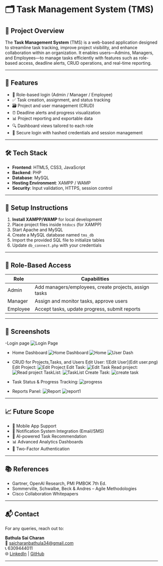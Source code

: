# 🗂️ Task Management System (TMS)

## 📌 Project Overview

The **Task Management System** (TMS) is a web-based application designed to streamline task tracking, improve project visibility, and enhance collaboration within an organization. It enables users—Admins, Managers, and Employees—to manage tasks efficiently with features such as role-based access, deadline alerts, CRUD operations, and real-time reporting.

---


## 🧠 Features

- 🔐 Role-based login (Admin / Manager / Employee)
- ✅ Task creation, assignment, and status tracking
- 🗃️ Project and user management (CRUD)
- ⏰ Deadline alerts and progress visualization
- 📊 Project reporting and exportable data
- 🔍 Dashboard views tailored to each role
- 🔐 Secure login with hashed credentials and session management

---

## 🛠️ Tech Stack

- **Frontend**: HTML5, CSS3, JavaScript
- **Backend**: PHP
- **Database**: MySQL
- **Hosting Environment**: XAMPP / WAMP
- **Security**: Input validation, HTTPS, session control

---

## 🧪 Setup Instructions

1. **Install XAMPP/WAMP** for local development
2. Place project files inside `htdocs` (for XAMPP)
3. Start Apache and MySQL
4. Create a MySQL database named `tms_db`
5. Import the provided SQL file to initialize tables
6. Update `db_connect.php` with your credentials

---

## 🔐 Role-Based Access

| Role     | Capabilities |
|----------|--------------|
| Admin    | Add managers/employees, create projects, assign tasks |
| Manager  | Assign and monitor tasks, approve users |
| Employee | Accept tasks, update progress, submit reports |

---

## 📸 Screenshots

-Login page
 ![Login Page](Login.png) 
 
- Home Dashboard
![Home Dashboard](Dashboard2.png)
![Home](Dashboard.png)
![User Dash](UDashboard.png)

- CRUD for Projects,Tasks, and Users
Edit User:
![Edit User](Edit user.png)
Edit Project:
![Edit Project](EditP.png)
Edit Task:
![Edit Task](EditT.png)
Read project:
![Read project](ReadP.png)
TaskList:
![TaskList](Tasklist.png)
Create Task:
![create task](create1.png)

- Task Status & Progress Tracking:
![progress](Progress.png)
 
- Reports Panel:
![Report](Report.png)
![report1](Report1.png)


---

## 📈 Future Scope

- 📱 Mobile App Support
- 🔔 Notification System Integration (Email/SMS)
- 🧠 AI-powered Task Recommendation
- 📊 Advanced Analytics Dashboards
- 🔐 Two-Factor Authentication

---

## 📚 References

- Gartner, OpenAI Research, PMI PMBOK 7th Ed.
- Sommerville, Schwalbe, Beck & Andres – Agile Methodologies
- Cisco Collaboration Whitepapers

---


## 📬 Contact

For any queries, reach out to:

**Bathula Sai Charan**  
📧 saicharanbathula34@gmail.com  
📞 6309444011  
🌐 [LinkedIn](https://www.linkedin.com/in/bathula-sai-charan-a91549290) | [GitHub](https://github.com/saicharanbathula)

---

